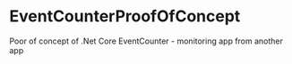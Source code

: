 # EventCounterProofOfConcept
Poor of concept of .Net Core EventCounter - monitoring app from another app
